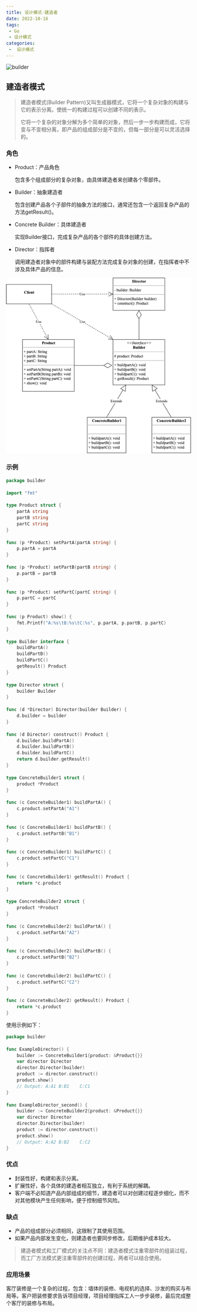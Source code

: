 ```yaml
---
title: 设计模式-建造者
date: 2022-10-16
tags:
 - Go
 - 设计模式
categories:
 -  设计模式
---
```


![builder](https://refactoringguru.cn/images/patterns/content/builder/builder-zh-2x.png)

<!-- more -->

## 建造者模式

> 建造者模式(Builder Pattern)又叫生成器模式，它将一个复杂对象的构建与它的表示分离。使统一的构建过程可以创建不同的表示。
>
> 它将一个复杂的对象分解为多个简单的对象，然后一步一步构建而成，它将变与不变相分离，即产品的组成部分是不变的，但每一部分是可以灵活选择的。

### 角色

- Product：产品角色

  包含多个组成部分的复杂对象，由具体建造者来创建各个零部件。 

- Builder：抽象建造者

  包含创建产品各个子部件的抽象方法的接口，通常还包含一个返回复杂产品的方法getResult()。

- Concrete Builder：具体建造者

  实现Builder接口，完成复杂产品的各个部件的具体创建方法。

- Director：指挥者

  调用建造者对象中的部件构建与装配方法完成复杂对象的创建，在指挥者中不涉及具体产品的信息。

![建造者模式](../images/builder.png)

### 示例
```go
package builder

import "fmt"

type Product struct {
	partA string
	partB string
	partC string
}

func (p *Product) setPartA(partA string) {
	p.partA = partA
}

func (p *Product) setPartB(partB string) {
	p.partB = partB
}

func (p *Product) setPartC(partC string) {
	p.partC = partC
}

func (p Product) show() {
	fmt.Printf("A:%s\tB:%s\tC:%s", p.partA, p.partB, p.partC)
}

type Builder interface {
	buildPartA()
	buildPartB()
	buildPartC()
	getResult() Product
}

type Director struct {
	builder Builder
}

func (d *Director) Director(builder Builder) {
	d.builder = builder
}

func (d Director) construct() Product {
	d.builder.buildPartA()
	d.builder.buildPartB()
	d.builder.buildPartC()
	return d.builder.getResult()
}

type ConcreteBuilder1 struct {
	product *Product
}

func (c ConcreteBuilder1) buildPartA() {
	c.product.setPartA("A1")
}

func (c ConcreteBuilder1) buildPartB() {
	c.product.setPartB("B1")
}

func (c ConcreteBuilder1) buildPartC() {
	c.product.setPartC("C1")
}

func (c ConcreteBuilder1) getResult() Product {
	return *c.product
}

type ConcreteBuilder2 struct {
	product *Product
}

func (c ConcreteBuilder2) buildPartA() {
	c.product.setPartA("A2")
}

func (c ConcreteBuilder2) buildPartB() {
	c.product.setPartB("B2")
}

func (c ConcreteBuilder2) buildPartC() {
	c.product.setPartC("C2")
}

func (c ConcreteBuilder2) getResult() Product {
	return *c.product
}
```
使用示例如下：
```go
package builder

func ExampleDirector() {
	builder := ConcreteBuilder1{product: &Product{}}
	var director Director
	director.Director(builder)
	product := director.construct()
	product.show()
	// Output: A:A1	B:B1	C:C1
}

func ExampleDirector_second() {
	builder := ConcreteBuilder2{product: &Product{}}
	var director Director
	director.Director(builder)
	product := director.construct()
	product.show()
	// Output: A:A2	B:B2	C:C2
}
```

### 优点

- 封装性好，构建和表示分离。
- 扩展性好，各个具体的建造者相互独立，有利于系统的解耦。
- 客户端不必知道产品内部组成的细节，建造者可以对创建过程逐步细化，而不对其他模块产生任何影响，便于控制细节风险。

### 缺点

- 产品的组成部分必须相同，这限制了其使用范围。
- 如果产品内部发生变化，则建造者也要同步修改，后期维护成本较大。

> 建造者模式和工厂模式的关注点不同：建造者模式注重零部件的组装过程，而工厂方法模式更注重零部件的创建过程，两者可以结合使用。

### 应用场景

客厅装修是一个复杂的过程，包含：墙体的装修、电视机的选择、沙发的购买与布局等。客户把装修要求告诉项目经理，项目经理指挥工人一步步装修，最后完成整个客厅的装修与布局。